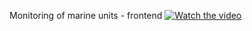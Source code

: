 Monitoring of marine units - frontend
[![Watch the video](https://img.youtube.com/vi/BxgV89NuF4I/maxresdefault.jpg)](https://www.youtube.com/watch?v=BxgV89NuF4I)
